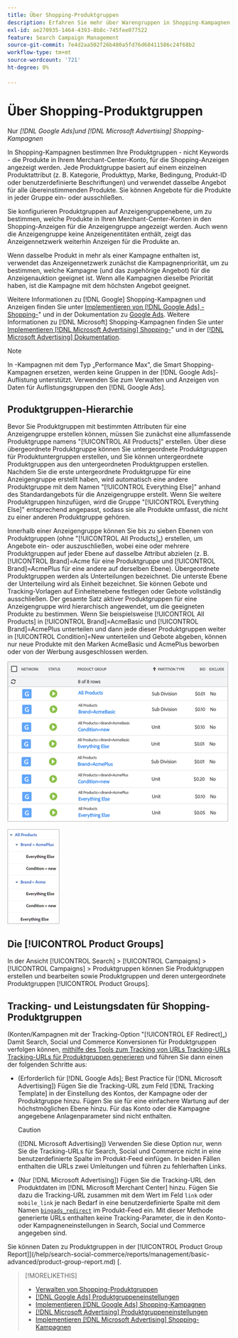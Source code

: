 ```yaml
---
title: Über Shopping-Produktgruppen
description: Erfahren Sie mehr über Warengruppen in Shopping-Kampagnen.
exl-id: ae270935-1464-4393-8b8c-745fee077522
feature: Search Campaign Management
source-git-commit: 7e4d2aa502f26b480a5fd76d68411586c24f68b2
workflow-type: tm+mt
source-wordcount: '721'
ht-degree: 0%

---
```


# Über Shopping-Produktgruppen

Nur *[!DNL Google Ads]und [!DNL Microsoft Advertising] Shopping-Kampagnen*

In Shopping-Kampagnen bestimmen Ihre Produktgruppen - nicht Keywords - die Produkte in Ihrem Merchant-Center-Konto, für die Shopping-Anzeigen angezeigt werden. Jede Produktgruppe basiert auf einem einzelnen Produktattribut (z. B. Kategorie, Produkttyp, Marke, Bedingung, Produkt-ID oder benutzerdefinierte Beschriftungen) und verwendet dasselbe Angebot für alle übereinstimmenden Produkte. Sie können Angebote für die Produkte in jeder Gruppe ein- oder ausschließen.

Sie konfigurieren Produktgruppen auf Anzeigengruppenebene, um zu bestimmen, welche Produkte in Ihren Merchant-Center-Konten in den Shopping-Anzeigen für die Anzeigengruppe angezeigt werden. Auch wenn die Anzeigengruppe keine Anzeigenentitäten enthält, zeigt das Anzeigennetzwerk weiterhin Anzeigen für die Produkte an.

Wenn dasselbe Produkt in mehr als einer Kampagne enthalten ist, verwendet das Anzeigennetzwerk zunächst die Kampagnenpriorität, um zu bestimmen, welche Kampagne (und das zugehörige Angebot) für die Anzeigenauktion geeignet ist. Wenn alle Kampagnen dieselbe Priorität haben, ist die Kampagne mit dem höchsten Angebot geeignet.

Weitere Informationen zu [!DNL Google] Shopping-Kampagnen und Anzeigen finden Sie unter [Implementieren von  [!DNL Google Ads] -Shopping-](/help/search-social-commerce/campaign-management/special-workflows/google-shopping-campaigns.md)&quot; und in der Dokumentation zu [Google Ads](https://support.google.com/google-ads/answer/3455481?visit_id=638205553638977410-2592024034&amp;rd=1). Weitere Informationen zu [!DNL Microsoft] Shopping-Kampagnen finden Sie unter [Implementieren [!DNL Microsoft Advertising] Shopping-](/help/search-social-commerce/campaign-management/special-workflows/microsoft-shopping-campaigns.md)&quot; und in der [[!DNL Microsoft Advertising] Dokumentation](https://help.bingads.microsoft.com/#apex/3/en/50903/1-500).

>[!NOTE]
>
>In -Kampagnen mit dem Typ „Performance Max“, die Smart Shopping-Kampagnen ersetzen, werden keine Gruppen in der [!DNL Google Ads]-Auflistung unterstützt. Verwenden Sie zum Verwalten und Anzeigen von Daten für Auflistungsgruppen den [!DNL Google Ads].

## Produktgruppen-Hierarchie

Bevor Sie Produktgruppen mit bestimmten Attributen für eine Anzeigengruppe erstellen können, müssen Sie zunächst eine allumfassende Produktgruppe namens &quot;[!UICONTROL All Products]&quot; erstellen. Über diese übergeordnete Produktgruppe können Sie untergeordnete Produktgruppen für Produktuntergruppen erstellen, und Sie können untergeordnete Produktgruppen aus den untergeordneten Produktgruppen erstellen. Nachdem Sie die erste untergeordnete Produktgruppe für eine Anzeigengruppe erstellt haben, wird automatisch eine andere Produktgruppe mit dem Namen &quot;[!UICONTROL Everything Else]&quot; anhand des Standardangebots für die Anzeigengruppe erstellt. Wenn Sie weitere Produktgruppen hinzufügen, wird die Gruppe &quot;[!UICONTROL Everything Else]&quot; entsprechend angepasst, sodass sie alle Produkte umfasst, die nicht zu einer anderen Produktgruppe gehören.

Innerhalb einer Anzeigengruppe können Sie bis zu sieben Ebenen von Produktgruppen (ohne &quot;[!UICONTROL All Products]„) erstellen, um Angebote ein- oder auszuschließen, wobei eine oder mehrere Produktgruppen auf jeder Ebene auf dasselbe Attribut abzielen (z. B. [!UICONTROL Brand]=Acme für eine Produktgruppe und [!UICONTROL Brand]=AcmePlus für eine andere auf derselben Ebene). Übergeordnete Produktgruppen werden als Unterteilungen bezeichnet. Die unterste Ebene der Unterteilung wird als Einheit bezeichnet. Sie können Gebote und Tracking-Vorlagen auf Einheitenebene festlegen oder Gebote vollständig ausschließen. Der gesamte Satz aktiver Produktgruppen für eine Anzeigengruppe wird hierarchisch angewendet, um die geeigneten Produkte zu bestimmen. Wenn Sie beispielsweise [!UICONTROL All Products] in [!UICONTROL Brand]=AcmeBasic und [!UICONTROL Brand]=AcmePlus unterteilen und dann jede dieser Produktgruppen weiter in [!UICONTROL Condition]=New unterteilen und Gebote abgeben, können nur neue Produkte mit den Marken AcmeBasic und AcmePlus beworben oder von der Werbung ausgeschlossen werden.

![Beispiel eines Produktgruppensatzes](/help/search-social-commerce/assets/product-group-list.png "Beispiel eines Produktgruppensatzes")

![Beispiel für eine Produktgruppenhierarchie](/help/search-social-commerce/assets/product-group-tree.png "Beispiel-Produktgruppenhierarchie")

## Die [!UICONTROL Product Groups]

In der Ansicht [!UICONTROL Search] > [!UICONTROL Campaigns] > [!UICONTROL Campaigns] > Produktgruppen können Sie Produktgruppen erstellen und bearbeiten sowie Produktgruppen und deren untergeordnete Produktgruppen [!UICONTROL Product Groups].

## Tracking- und Leistungsdaten für Shopping-Produktgruppen

(Konten/Kampagnen mit der Tracking-Option &quot;[!UICONTROL EF Redirect]„) Damit Search, Social und Commerce Konversionen für Produktgruppen verfolgen können, [mithilfe des Tools zum Tracking von URLs Tracking-URLs Tracking-URLs für Produktgruppen generieren](/help/search-social-commerce/tools/click-tracking-url-generate.md) und führen Sie dann einen der folgenden Schritte aus:

* (Erforderlich für [!DNL Google Ads]; Best Practice für [!DNL Microsoft Advertising]) Fügen Sie die Tracking-URL zum Feld [!DNL Tracking Template] in der Einstellung des Kontos, der Kampagne oder der Produktgruppe hinzu. Fügen Sie sie für eine einfachere Wartung auf der höchstmöglichen Ebene hinzu. Für das Konto oder die Kampagne angegebene Anlagenparameter sind nicht enthalten.

  >[!CAUTION]
  >
  >([!DNL Microsoft Advertising]) Verwenden Sie diese Option nur, wenn Sie die Tracking-URLs für Search, Social und Commerce nicht in eine benutzerdefinierte Spalte im Produkt-Feed einfügen. In beiden Fällen enthalten die URLs zwei Umleitungen und führen zu fehlerhaften Links.

* (Nur [!DNL Microsoft Advertising]) Fügen Sie die Tracking-URL den Produktdaten im [!DNL Microsoft Merchant Center] hinzu. Fügen Sie dazu die Tracking-URL zusammen mit dem Wert im Feld `link` oder `mobile_link` je nach Bedarf in eine benutzerdefinierte Spalte mit dem Namen [`bingads_redirect`](https://help.ads.microsoft.com/#apex/3/en/51084/0) im Produkt-Feed ein. Mit dieser Methode generierte URLs enthalten keine Tracking-Parameter, die in den Konto- oder Kampagneneinstellungen in Search, Social und Commerce angegeben sind.

Sie können Daten zu Produktgruppen in der [!UICONTROL Product Group Report]](/help/search-social-commerce/reports/management/basic-advanced/product-group-report.md) [.

>[!MORELIKETHIS]
>
>* [Verwalten von Shopping-Produktgruppen](product-group-manage.md)
>* [[!DNL Google Ads] Produktgruppeneinstellungen](product-group-settings-google.md)
>* [Implementieren [!DNL Google Ads] Shopping-Kampagnen](/help/search-social-commerce/campaign-management/special-workflows/google-shopping-campaigns.md)
>* [[!DNL Microsoft Advertising] Produktgruppeneinstellungen](product-group-settings-microsoft.md)
>* [Implementieren [!DNL Microsoft Advertising] Shopping-Kampagnen](/help/search-social-commerce/campaign-management/special-workflows/microsoft-shopping-campaigns.md)

